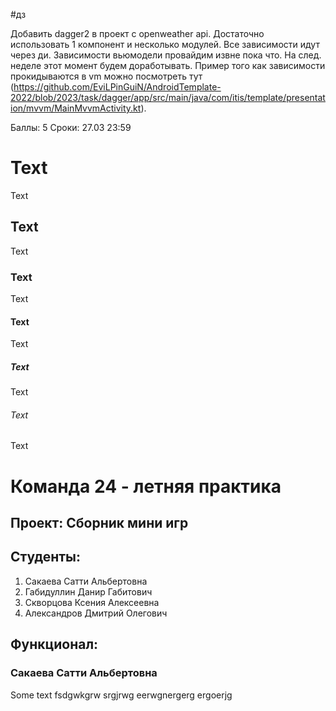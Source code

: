 #дз

Добавить dagger2 в проект с openweather api. Достаточно использовать 1 компонент и несколько модулей. Все зависимости идут через ди. Зависимости вьюмодели провайдим извне пока что. На след. неделе этот момент будем доработывать.
Пример того как зависимости прокидываются в vm можно посмотреть тут (https://github.com/EviLPinGuiN/AndroidTemplate-2022/blob/2023/task/dagger/app/src/main/java/com/itis/template/presentation/mvvm/MainMvvmActivity.kt).

Баллы: 5
Сроки: 27.03 23:59

# Text
Text
## Text
Text
### Text
Text
#### Text
Text
##### Text
Text
###### Text
Text

# Команда 24 - летняя практика

## Проект: Сборник мини игр

## Студенты:
1) Сакаева Сатти Альбертовна
2) Габидуллин Данир Габитович
3) Скворцова Ксения Алексеевна
4) Александров Дмитрий Олегович

## Функционал:

### Сакаева Сатти Альбертовна

Some text fsdgwkgrw srgjrwg eerwgnergerg ergoerjg
